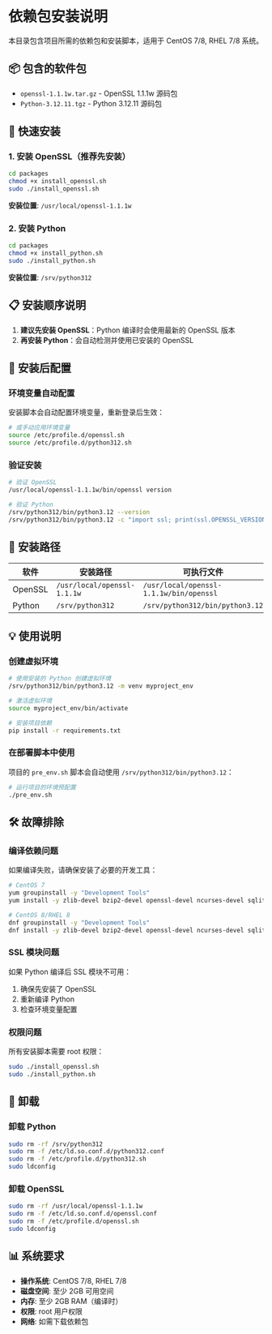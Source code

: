 # 依赖包安装说明

本目录包含项目所需的依赖包和安装脚本，适用于 CentOS 7/8, RHEL 7/8 系统。

## 📦 包含的软件包

- `openssl-1.1.1w.tar.gz` - OpenSSL 1.1.1w 源码包
- `Python-3.12.11.tgz` - Python 3.12.11 源码包

## 🚀 快速安装

### 1. 安装 OpenSSL（推荐先安装）

```bash
cd packages
chmod +x install_openssl.sh
sudo ./install_openssl.sh
```

**安装位置**: `/usr/local/openssl-1.1.1w`

### 2. 安装 Python

```bash
cd packages  
chmod +x install_python.sh
sudo ./install_python.sh
```

**安装位置**: `/srv/python312`

## 📋 安装顺序说明

1. **建议先安装 OpenSSL**：Python 编译时会使用最新的 OpenSSL 版本
2. **再安装 Python**：会自动检测并使用已安装的 OpenSSL

## 🔧 安装后配置

### 环境变量自动配置

安装脚本会自动配置环境变量，重新登录后生效：

```bash
# 或手动应用环境变量
source /etc/profile.d/openssl.sh
source /etc/profile.d/python312.sh
```

### 验证安装

```bash
# 验证 OpenSSL
/usr/local/openssl-1.1.1w/bin/openssl version

# 验证 Python
/srv/python312/bin/python3.12 --version
/srv/python312/bin/python3.12 -c "import ssl; print(ssl.OPENSSL_VERSION)"
```

## 📍 安装路径

| 软件 | 安装路径 | 可执行文件 | 配置文件 |
|------|----------|------------|----------|
| OpenSSL | `/usr/local/openssl-1.1.1w` | `/usr/local/openssl-1.1.1w/bin/openssl` | `/etc/profile.d/openssl.sh` |
| Python | `/srv/python312` | `/srv/python312/bin/python3.12` | `/etc/profile.d/python312.sh` |

## 💡 使用说明

### 创建虚拟环境

```bash
# 使用安装的 Python 创建虚拟环境
/srv/python312/bin/python3.12 -m venv myproject_env

# 激活虚拟环境
source myproject_env/bin/activate

# 安装项目依赖
pip install -r requirements.txt
```

### 在部署脚本中使用

项目的 `pre_env.sh` 脚本会自动使用 `/srv/python312/bin/python3.12`：

```bash
# 运行项目的环境预配置
./pre_env.sh
```

## 🛠️ 故障排除

### 编译依赖问题

如果编译失败，请确保安装了必要的开发工具：

```bash
# CentOS 7
yum groupinstall -y "Development Tools"
yum install -y zlib-devel bzip2-devel openssl-devel ncurses-devel sqlite-devel readline-devel tk-devel gdbm-devel db4-devel libpcap-devel xz-devel expat-devel libffi-devel

# CentOS 8/RHEL 8  
dnf groupinstall -y "Development Tools"
dnf install -y zlib-devel bzip2-devel openssl-devel ncurses-devel sqlite-devel readline-devel tk-devel gdbm-devel libdb-devel libpcap-devel xz-devel expat-devel libffi-devel
```

### SSL 模块问题

如果 Python 编译后 SSL 模块不可用：

1. 确保先安装了 OpenSSL
2. 重新编译 Python
3. 检查环境变量配置

### 权限问题

所有安装脚本需要 root 权限：

```bash
sudo ./install_openssl.sh
sudo ./install_python.sh
```

## 🔄 卸载

### 卸载 Python

```bash
sudo rm -rf /srv/python312
sudo rm -f /etc/ld.so.conf.d/python312.conf
sudo rm -f /etc/profile.d/python312.sh
sudo ldconfig
```

### 卸载 OpenSSL

```bash
sudo rm -rf /usr/local/openssl-1.1.1w
sudo rm -f /etc/ld.so.conf.d/openssl.conf  
sudo rm -f /etc/profile.d/openssl.sh
sudo ldconfig
```

## 📊 系统要求

- **操作系统**: CentOS 7/8, RHEL 7/8
- **磁盘空间**: 至少 2GB 可用空间
- **内存**: 至少 2GB RAM（编译时）
- **权限**: root 用户权限
- **网络**: 如需下载依赖包